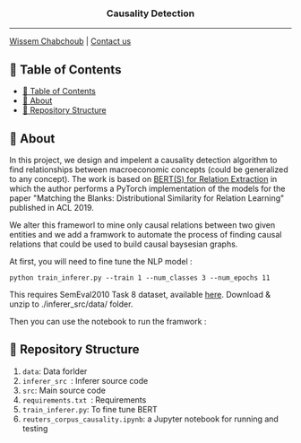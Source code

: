 <h3 align="center">Causality Detection</h3>

---

[Wissem Chabchoub](https://www.linkedin.com/in/wissem-chabchoub/) | [Contact us](mailto:chb.wissem@gmail.com)

## 📝 Table of Contents

- [📝 Table of Contents](#-table-of-contents)
- [🧐 About <a name = "about"></a>](#about)
- [🎥 Repository Structure  <a name = "repo-struct"></a>](#repo-struct)


## 🧐 About <a name = "about"></a>

In this project, we design and impelent a causality detection algorithm to find relationships between macroeconomic concepts (could be generalized to any concept). The work is based on [BERT(S) for Relation Extraction](https://github.com/plkmo/BERT-Relation-Extraction) in which the author performs a PyTorch implementation of the models for the paper "Matching the Blanks: Distributional Similarity for Relation Learning" published in ACL 2019. 

We alter this frameworl to mine only causal relations between two given entities and we add a framwork to automate the process of finding causal relations that could be used to build causal baysesian graphs. 

At first, you will need to fine tune the NLP model :

```
python train_inferer.py --train 1 --num_classes 3 --num_epochs 11
```

This requires SemEval2010 Task 8 dataset, available [here](https://github.com/sahitya0000/Relation-Classification/blob/master/corpus/SemEval2010_task8_all_data.zip). Download & unzip to ./inferer_src/data/ folder.

Then you can use the notebook to run the framwork :



## 🎥 Repository Structure  <a name = "repo-struct"></a>


1. `data`: Data forlder
2. `inferer_src `: Inferer source code
3. `src`: Main source code
4. `requirements.txt `: Requirements
5. `train_inferer.py`: To fine tune BERT
6. `reuters_corpus_causality.ipynb`: a Jupyter notebook for running and testing
